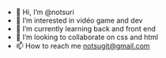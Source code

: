 - 👋 Hi, I’m @notsuri
- 👀 I’m interested in vidéo game and dev
- 🌱 I’m currently learning back and front end
- 💞️ I’m looking to collaborate on css and html 
- 📫 How to reach me notsugit@gmail.com

<!---
notsuri/notsuri is a ✨ special ✨ repository because its `README.md` (this file) appears on your GitHub profile.
You can click the Preview link to take a look at your changes.
--->
